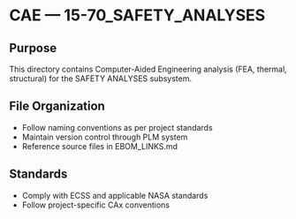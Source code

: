 # CAE — 15-70_SAFETY_ANALYSES

## Purpose

This directory contains Computer-Aided Engineering analysis (FEA, thermal, structural) for the SAFETY ANALYSES subsystem.

## File Organization

- Follow naming conventions as per project standards
- Maintain version control through PLM system
- Reference source files in EBOM_LINKS.md

## Standards

- Comply with ECSS and applicable NASA standards
- Follow project-specific CAx conventions
